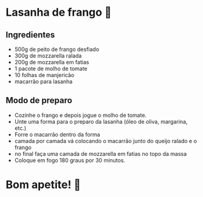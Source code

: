 # Lasanha de frango :chicken:

## Ingredientes

- 500g de peito de frango desfiado 
- 300g de mozzarella ralada
- 200g de mozzarella em fatias
- 1 pacote de molho de tomate
- 10 folhas de manjericão
- macarrão para lasanha

## Modo de preparo

- Cozinhe o frango e depois jogue o molho de tomate.
- Unte uma forma para o preparo da lasanha (óleo de oliva, margarina, etc.)
- Forre o macarrão dentro da forma 
- camada por camada vá colocando o macarrão junto do queijo ralado e o frango
- no final faça uma camada de mozzarella em fatias no topo da massa
- Coloque em fogo 180 graus por 30 minutos.

# Bom apetite! :chestnut:

  
